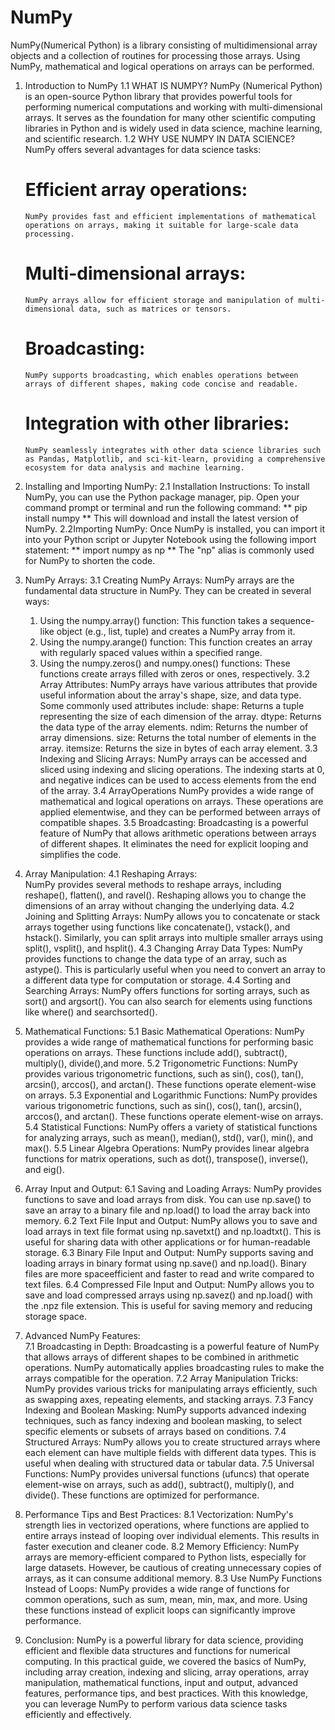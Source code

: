 # NumPy 
NumPy(Numerical Python) is a library consisting of multidimensional array objects and a collection of routines for processing those arrays. Using NumPy, mathematical and logical operations on arrays can be performed.
1. Introduction to NumPy
 1.1 WHAT IS NUMPY?
  NumPy (Numerical Python) is an open-source Python library that provides powerful tools for performing numerical computations and working with multi-dimensional arrays. It serves as the foundation for many other scientific computing libraries in Python 
  and is widely used in data science, machine learning, and scientific research.
 1.2 WHY USE NUMPY IN DATA SCIENCE?
   NumPy offers several advantages for data science tasks:
     # Efficient array operations:
       NumPy provides fast and efficient implementations of mathematical operations on arrays, making it suitable for large-scale data processing.
     # Multi-dimensional arrays:
       NumPy arrays allow for efficient storage and manipulation of multi-dimensional data, such as matrices or tensors.
     # Broadcasting:
       NumPy supports broadcasting, which enables operations between arrays of different shapes, making code concise and readable.
     # Integration with other libraries:
       NumPy seamlessly integrates with other data science libraries such as Pandas, Matplotlib, and sci-kit-learn, providing a comprehensive ecosystem for data analysis and machine learning.
     
2. Installing and Importing NumPy:
 2.1 Installation Instructions:
   To install NumPy, you can use the Python package manager, pip. Open your command prompt or terminal and run the following command:
     ** pip install numpy **
   This will download and install the latest version of NumPy.
 2.2Importing NumPy:
   Once NumPy is installed, you can import it into your Python script or Jupyter Notebook using the following import statement:
      ** import numpy as np **
   The "np" alias is commonly used for NumPy to shorten the code.

3. NumPy Arrays:
  3.1 Creating NumPy Arrays:
    NumPy arrays are the fundamental data structure in NumPy. They can be created in several ways:
    1. Using the numpy.array() function:
        This function takes a sequence-like object (e.g., list, tuple) and creates a NumPy array from it.
    2. Using the numpy.arange() function:
        This function creates an array with regularly spaced values within a specified range.
    3. Using the numpy.zeros() and numpy.ones() functions:
        These functions create arrays filled with zeros or ones, respectively.
  3.2 Array Attributes:
      NumPy arrays have various attributes that provide useful information about the array's shape, size, and data type. Some commonly used attributes include:
        shape: Returns a tuple representing the size of each dimension of the array.
        dtype: Returns the data type of the array elements.
        ndim: Returns the number of array dimensions.
        size: Returns the total number of elements in the array.
        itemsize: Returns the size in bytes of each array element.
  3.3 Indexing and Slicing Arrays:
        NumPy arrays can be accessed and sliced using indexing and slicing operations. The indexing starts at 0, and negative indices can be used to access elements from the end of the array.
  3.4 ArrayOperations
        NumPy provides a wide range of mathematical and logical operations on arrays. These operations are applied elementwise, and they can be performed between arrays of compatible shapes.
  3.5 Broadcasting:
        Broadcasting is a powerful feature of NumPy that allows arithmetic operations between arrays of different shapes. It eliminates the need for explicit looping and simplifies the code.
       
4. Array Manipulation:
  4.1 Reshaping Arrays:   
        NumPy provides several methods to reshape arrays, including reshape(), flatten(), and ravel(). Reshaping allows you to change the dimensions of an array without changing the underlying data.
  4.2 Joining and Splitting Arrays:
        NumPy allows you to concatenate or stack arrays together using functions like concatenate(), vstack(), and hstack(). Similarly, you can split arrays into multiple smaller arrays using split(), vsplit(), and hsplit().
  4.3 Changing Array Data Types:
        NumPy provides functions to change the data type of an array, such as astype(). This is particularly useful when you need to convert an array to a different data type for computation or storage.
  4.4 Sorting and Searching Arrays:
        NumPy offers functions for sorting arrays, such as sort() and argsort(). You can also search for elements using functions like where() and searchsorted().
   
5. Mathematical Functions:
  5.1 Basic Mathematical Operations:
        NumPy provides a wide range of mathematical functions for performing basic operations on arrays. These functions include add(), subtract(), multiply(), divide(),and more.
  5.2 Trigonometric Functions:
        NumPy provides various trigonometric functions, such as sin(), cos(), tan(), arcsin(), arccos(), and arctan(). These functions operate element-wise on arrays.
  5.3 Exponential and Logarithmic Functions:
        NumPy provides various trigonometric functions, such as sin(), cos(), tan(), arcsin(), arccos(), and arctan(). These functions operate element-wise on arrays.
  5.4 Statistical Functions:
        NumPy offers a variety of statistical functions for analyzing arrays, such as mean(), median(), std(), var(), min(), and max().
  5.5 Linear Algebra Operations:
        NumPy provides linear algebra functions for matrix operations, such as dot(), transpose(), inverse(), and eig().

6. Array Input and Output:
  6.1 Saving and Loading Arrays:
       NumPy provides functions to save and load arrays from disk. You can use np.save() to save an array to a binary file and np.load() to load the array back into memory.
  6.2 Text File Input and Output:
       NumPy allows you to save and load arrays in text file format using np.savetxt() and np.loadtxt(). This is useful for sharing data with other applications or for human-readable storage.
  6.3 Binary File Input and Output:
       NumPy supports saving and loading arrays in binary format using np.save() and np.load(). Binary files are more spaceefficient and faster to read and write compared to text files.
  6.4 Compressed File Input and Output:
        NumPy allows you to save and load compressed arrays using np.savez() and np.load() with the .npz file extension. This is useful for saving memory and reducing storage space.

7. Advanced NumPy Features:   
  7.1 Broadcasting in Depth:
        Broadcasting is a powerful feature of NumPy that allows arrays of different shapes to be combined in arithmetic operations. NumPy automatically applies broadcasting rules to make the arrays compatible for the operation.
  7.2 Array Manipulation Tricks:
        NumPy provides various tricks for manipulating arrays efficiently, such as swapping axes, repeating elements, and stacking arrays.
  7.3 Fancy Indexing and Boolean Masking:
       NumPy supports advanced indexing techniques, such as fancy indexing and boolean masking, to select specific elements or subsets of arrays based on conditions.
  7.4 Structured Arrays:
        NumPy allows you to create structured arrays where each element can have multiple fields with different data types. This is useful when dealing with structured data or tabular data.
  7.5 Universal Functions:
       NumPy provides universal functions (ufuncs) that operate element-wise on arrays, such as add(), subtract(), multiply(), and divide(). These functions are optimized for performance.

8. Performance Tips and Best Practices:
  8.1 Vectorization:
        NumPy's strength lies in vectorized operations, where functions are applied to entire arrays instead of looping over individual elements. This results in faster execution and cleaner code.
  8.2 Memory Efficiency:
        NumPy arrays are memory-efficient compared to Python lists, especially for large datasets. However, be cautious of creating unnecessary copies of arrays, as it can consume additional memory.
  8.3 Use NumPy Functions Instead of Loops:
        NumPy provides a wide range of functions for common operations, such as sum, mean, min, max, and more. Using these functions instead of explicit loops can significantly improve performance.

9. Conclusion:
    NumPy is a powerful library for data science, providing efficient and flexible data structures and functions for numerical computing. In this practical guide, we covered the basics of NumPy, including array creation, indexing and slicing, array 
    operations, array manipulation, mathematical functions, input and output, advanced features, performance tips, and best practices. With this knowledge, you can leverage NumPy to perform various data science tasks efficiently and effectively.
     
     
